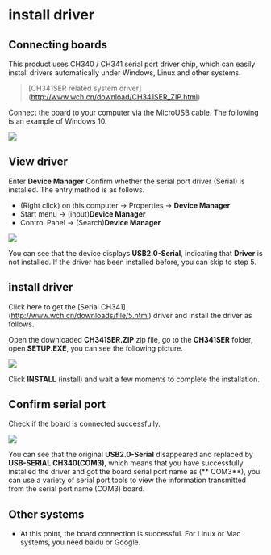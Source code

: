 # install driver

## Connecting boards

This product uses CH340 / CH341 serial port driver chip, which can easily install drivers automatically under Windows, Linux and other systems.

> [CH341SER related system driver] (http://www.wch.cn/download/CH341SER_ZIP.html)

Connect the board to your computer via the MicroUSB cable. The following is an example of Windows 10.

![](driver/connect.png)

## View driver

Enter **Device Manager** Confirm whether the serial port driver (Serial) is installed. The entry method is as follows.

- (Right click) on this computer -> Properties -> **Device Manager**
- Start menu -> (input)**Device Manager**
- Control Panel -> (Search)**Device Manager**

![](driver/error.png)

You can see that the device displays **USB2.0-Serial**, indicating that **Driver** is not installed. If the driver has been installed before, you can skip to step 5.

## install driver

Click here to get the [Serial CH341] (http://www.wch.cn/downloads/file/5.html) driver and install the driver as follows.

Open the downloaded **CH341SER.ZIP** zip file, go to the **CH341SER** folder, open **SETUP.EXE**, you can see the following picture.

![](driver/install.png)

Click **INSTALL** (install) and wait a few moments to complete the installation.

## Confirm serial port

Check if the board is connected successfully.

![](driver/success.png)

You can see that the original **USB2.0-Serial** disappeared and replaced by **USB-SERIAL CH340(COM3)**, which means that you have successfully installed the driver and got the board serial port name as (** COM3**), you can use a variety of serial port tools to view the information transmitted from the serial port name (COM3) board.

## Other systems

- At this point, the board connection is successful. For Linux or Mac systems, you need baidu or Google.